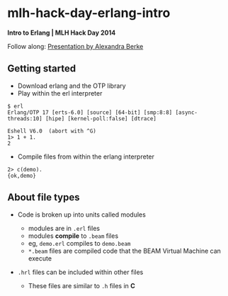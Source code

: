 mlh-hack-day-erlang-intro
=========================

__Intro to Erlang | MLH Hack Day 2014__

Follow along:
<a targer="_blank" href="https://docs.google.com/presentation/d/1nqoJ0KL7D-JRR-2y1cxq-Tf-Ah3dQTZK_tU3UB28qy8">Presentation by Alexandra Berke</a>

## Getting started

- Download erlang and the OTP library
- Play within the erl interpreter
```
$ erl
Erlang/OTP 17 [erts-6.0] [source] [64-bit] [smp:8:8] [async-threads:10] [hipe] [kernel-poll:false] [dtrace]

Eshell V6.0  (abort with ^G)
1> 1 + 1.
2
```
- Compile files from within the erlang interpreter
```
2> c(demo).
{ok,demo}
```


## About file types

- Code is broken up into units called modules
	- modules are in `.erl` files
	- modules __compile__ to `.beam` files
	- eg, `demo.erl` compiles to `demo.beam`
	- `*.beam` files are compiled code that the BEAM Virtual Machine can execute

- `.hrl` files can be included within other files
	- These files are similar to `.h` files in __C__
















